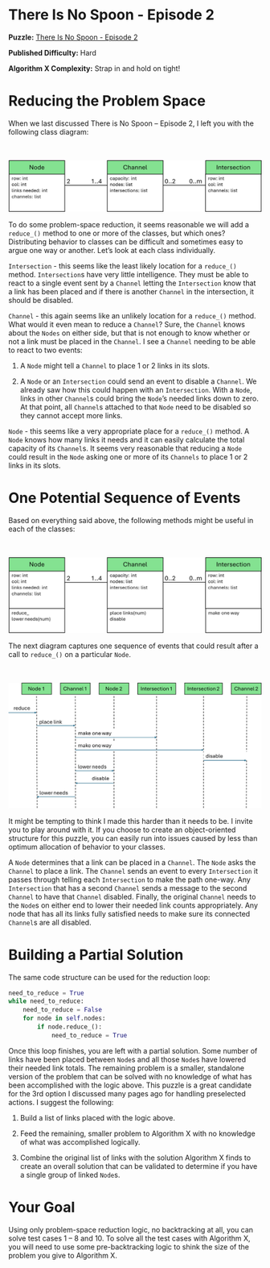 # There Is No Spoon - Episode 2

__Puzzle:__ [There Is No Spoon - Episode 2](https://www.codingame.com/training/hard/there-is-no-spoon-episode-2)

__Published Difficulty:__ Hard

__Algorithm X Complexity:__ Strap in and hold on tight!

# Reducing the Problem Space

When we last discussed There is No Spoon – Episode 2, I left you with the following class diagram:

<BR><BR>
![No Spoon 2 - OOD](NoSpoon2ClassesWithLists.png)
<BR>

To do some problem-space reduction, it seems reasonable we will add a `reduce_()` method to one or more of the classes, but which ones? Distributing behavior to classes can be difficult and sometimes easy to argue one way or another. Let’s look at each class individually.

`Intersection` - this seems like the least likely location for a `reduce_()` method. `Intersection`s have very little intelligence. They must be able to react to a single event sent by a `Channel` letting the `Intersection` know that a link has been placed and if there is another `Channel` in the intersection, it should be disabled.

`Channel` - this again seems like an unlikely location for a `reduce_()` method. What would it even mean to reduce a `Channel`? Sure, the `Channel` knows about the `Nodes` on either side, but that is not enough to know whether or not a link must be placed in the `Channel`. I see a `Channel` needing to be able to react to two events:

1. A `Node` might tell a `Channel` to place 1 or 2 links in its slots.

1. A `Node` or an `Intersection` could send an event to disable a `Channel`. We already saw how this could happen with an `Intersection`. With a `Node`, links in other `Channel`s could bring the `Node`’s needed links down to zero. At that point, all `Channel`s attached to that `Node` need to be disabled so they cannot accept more links.

`Node` - this seems like a very appropriate place for a `reduce_()` method. A `Node` knows how many links it needs and it can easily calculate the total capacity of its `Channel`s. It seems very reasonable that reducing a `Node` could result in the `Node` asking one or more of its `Channels` to place 1 or 2 links in its slots.

# One Potential Sequence of Events

Based on everything said above, the following methods might be useful in each of the classes:

<BR><BR>
![No Spoon 2 - Classes with Methods](NoSpoonClassMethods.png)
<BR>

The next diagram captures one sequence of events that could result after a call to `reduce_()` on a particular `Node`. 

<BR><BR>
![No Spoon 2 - Sequence Diagram](NoSpoonSequenceDiagram.png)
<BR>

It might be tempting to think I made this harder than it needs to be. I invite you to play around with it. If you choose to create an object-oriented structure for this puzzle, you can easily run into issues caused by less than optimum allocation of behavior to your classes.

A `Node` determines that a link can be placed in a `Channel`. The `Node` asks the `Channel` to place a link. The `Channel` sends an event to every `Intersection` it passes through telling each `Intersection` to make the path one-way. Any `Intersection` that has a second `Channel` sends a message to the second `Channel` to have that `Channel` disabled. Finally, the original `Channel` needs to the `Node`s on either end to lower their needed link counts appropriately. Any node that has all its links fully satisfied needs to make sure its connected `Channel`s are all disabled.

# Building a Partial Solution

The same code structure can be used for the reduction loop:

```python
need_to_reduce = True
while need_to_reduce:
    need_to_reduce = False
    for node in self.nodes:
        if node.reduce_():
            need_to_reduce = True
```

Once this loop finishes, you are left with a partial solution. Some number of links have been placed between `Node`s and all those `Node`s have lowered their needed link totals. The remaining problem is a smaller, standalone version of the problem that can be solved with no knowledge of what has been accomplished with the logic above. This puzzle is a great candidate for the 3rd option I discussed many pages ago for handling preselected actions. I suggest the following:

1. Build a list of links placed with the logic above.

1. Feed the remaining, smaller problem to Algorithm X with no knowledge of what was accomplished logically.

1. Combine the original list of links with the solution Algorithm X finds to create an overall solution that can be validated to determine if you have a single group of linked `Node`s.

# Your Goal

Using only problem-space reduction logic, no backtracking at all, you can solve test cases 1 – 8 and 10. To solve all the test cases with Algorithm X, you will need to use some pre-backtracking logic to shink the size of the problem you give to Algorithm X.
